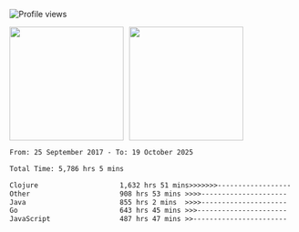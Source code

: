 ![Profile views](https://komarev.com/ghpvc/?username=liuchong)

<!-- ![GitHub stats](https://github-readme-stats.vercel.app/api?username=liuchong&show_icons=true) -->

<div style="display: flex; gap: 10px; align-items: center;">
  <img style="height: 200px;" src="https://github-readme-stats.vercel.app/api?username=liuchong&show_icons=true" />
  <img style="height: 200px;" src="https://github-readme-stats.vercel.app/api/top-langs/?username=liuchong&size_weight=0.5&count_weight=0.5&langs_count=6&hide=css,lua,html&layout=compact" />
</div>

<!-- <img src="https://cr-skills-chart-widget.azurewebsites.net/api/api?username=liuchong&skills=Java,JavaScript,Python,Go,Rust,Zig&show-other-skills=true"/> -->

<!--START_SECTION:waka-->

```txt
From: 25 September 2017 - To: 19 October 2025

Total Time: 5,786 hrs 5 mins

Clojure                    1,632 hrs 51 mins>>>>>>>------------------   28.22 %
Other                      908 hrs 53 mins >>>>---------------------   15.71 %
Java                       855 hrs 2 mins  >>>>---------------------   14.78 %
Go                         643 hrs 45 mins >>>----------------------   11.13 %
JavaScript                 487 hrs 47 mins >>-----------------------   08.43 %
```

<!--END_SECTION:waka-->
